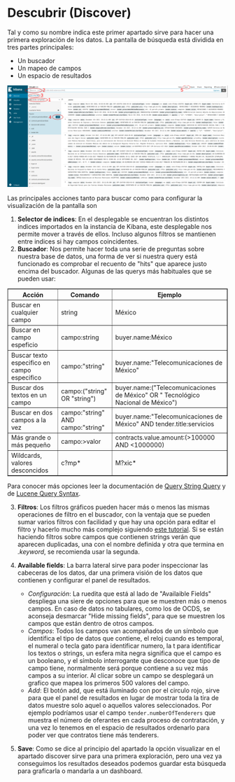 # Descubrir (Discover)

Tal y como su nombre indica este primer apartado sirve para hacer una primera exploración de los datos. La pantalla de búsqueda está dividida en tres partes principales:
* Un buscador 
* Un mapeo de campos 
* Un espacio de resultados

!["Discover"](discover.png "Discover")

Las principales acciones tanto para buscar como para configurar la visualización de la pantalla son
1. **Selector de indices**: En el desplegable se encuentran los distintos indices importados en la instancia de Kibana, este desplegable nos permite mover a través de ellos. Incluso algunos filtros se mantienen entre indices si hay campos coincidentes. 
2. **Buscador**: Nos permite hacer toda una serie de preguntas sobre nuestra base de datos, una forma de ver si nuestra query está funcionado es comprobar el recuento de "hits" que aparece justo encima del buscador. Algunas de las querys más habituales que se pueden usar:   

<table border=1>
    <tr>
        <th>Acción</td>
        <th>Comando</td>
        <th>Ejemplo</td>
    </tr>
    <tr>
        <td>Buscar en cualquier campo</td>
        <td>string</td>
        <td>México</td>
    </tr>
    <tr>
        <td>Buscar en campo espeficio</td>
        <td>campo:string</td>
        <td>buyer.name:México</td>
    </tr>
    <tr>
        <td>Buscar texto especifico en campo especifico</td>
        <td>campo:"string"</td>
        <td>buyer.name:"Telecomunicaciones de México"</td>
    </tr>
    <tr>
        <td>Buscar dos textos en un campo</td>
        <td>campo:("string" OR "string")</td>
        <td>buyer.name:("Telecomunicaciones de México" OR " Tecnológico Nacional de México")</td>
    </tr>
    <tr>
        <td>Buscar en dos campos a la vez</td>
        <td>campo:"string" AND campo:"string"</td>
        <td>buyer.name:"Telecomunicaciones de México" AND tender.title:servicios</td>
    </tr>
    <tr>
        <td>Más grande o más pequeño</td>
        <td>campo:>valor</td>
        <td>contracts.value.amount:(>100000 AND <1000000)</td>
    </tr>
    <tr>
        <td>Wildcards, valores desconcidos</td>
        <td>c?mp*</td>
        <td>M?xic*</td>
    </tr>
</table>

Para conocer más opciones leer la documentación de [Query String Query](https://www.elastic.co/guide/en/elasticsearch/reference/6.x/query-dsl-query-string-query.html#query-string-syntax) y de [Lucene Query Syntax](https://www.elastic.co/guide/en/kibana/6.x/lucene-query.html).

3. **Filtros**: Los filtros gráficos pueden hacer más o menos las mismas operaciones de filtro en el buscador, con la ventaja que se pueden sumar varios filtros con facilidad y que hay una opción para editar el filtro y hacerlo mucho más complejo siguiendo [este tutorial](https://www.elastic.co/guide/en/elasticsearch/reference/6.x/query-filter-context.html). Si se están haciendo filtros sobre campos que contienen strings verán que aparecen duplicadas, una con el nombre definida y otra que termina en *.keyword*, se recomienda usar la segunda. 

4. **Available fields**: La barra lateral sirve para poder inspeccionar las cabeceras de los datos, dar una primera visión de los datos que contienen y configurar el panel de resultados. 
    * _Configuración_: La ruedita que está al lado de "Availaible Fields" despliega una siere de opciones para que se muestren más o menos campos. En caso de datos no tabulares, como los de OCDS, se aconseja desmarcar "Hide missing fields", para que se muestren los campos que están dentro de otros campos. 
    * _Campos_: Todos los campos van acompañados de un símbolo que identifica el tipo de datos que contiene, el reloj cuando es temporal, el numeral o tecla gato para identificar numero, la t para identificar los textos o strings, un esfera mita negra significa que el campo es un booleano, y el símbolo interrogante que desconoce que tipo de campo tiene, normalmente será porque contiene a su vez más campos a su interior. Al clicar sobre un campo se desplegará un grafico que mapea los primeros 500 valores del campo. 
    * _Add_: El botón add, que está iluminado con por el circulo rojo, sirve para que el panel de resultados en lugar de mostrar toda la tira de datos muestre solo aquel o aquellos valores seleccionados. Por ejemplo podríamos usar el campo `tender.numberOfTenderers` que muestra el número de oferantes en cada proceso de contratación, y una vez lo tenemos en el espacio de resultados ordenarlo para poder ver que contratos tiene más tenderers. 

5. **Save**: Como se dice al principio del apartado la opción visualizar en el apartado discover sirve para una primera exploración, pero una vez ya conseguimos los resultados deseados podemos guardar esta búsqueda para graficarla o mandarla a un dashboard. 
